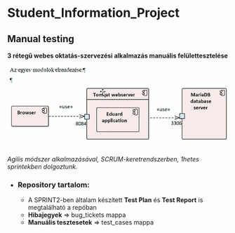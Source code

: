# Student_Information_Project

## Manual testing

__3 rétegű webes oktatás-szervezési alkalmazás manuális felülettesztelése__  
  

![modulok](https://github.com/Bebe-ops/Student_Information_Project/blob/main/edu_modules.png)

*Agilis módszer alkalmazásával, SCRUM-keretrendszerben, 1hetes sprintekben dolgoztunk.*  


* ### Repository tartalom:  
  *  A SPRINT2-ben általam készített **Test Plan** és **Test Report** is megtalálható a repóban
  *  **Hibajegyek**  => bug_tickets mappa
  *  **Manuális tesztesetek**  => test_cases mappa

  



